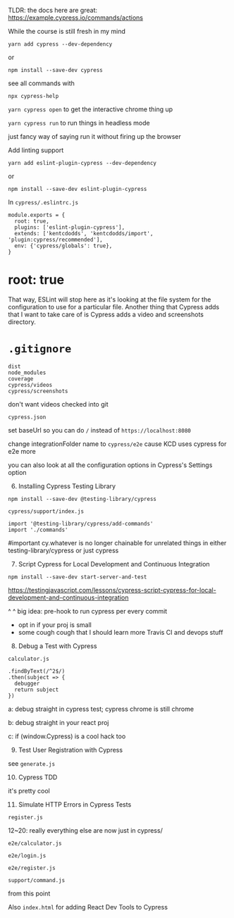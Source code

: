 TLDR: the docs here are great: https://example.cypress.io/commands/actions

While the course is still fresh in my mind

`yarn add cypress --dev-dependency`

or

`npm install --save-dev cypress`

see all commands with

`npx cypress-help`

`yarn cypress open` to get the interactive chrome thing up

`yarn cypress run` to run things in headless mode

just fancy way of saying run it without firing up the browser

Add linting support

`yarn add eslint-plugin-cypress --dev-dependency`

or

`npm install --save-dev eslint-plugin-cypress`

In `cypress/.eslintrc.js`

```
module.exports = {
  root: true,
  plugins: ['eslint-plugin-cypress'],
  extends: ['kentcdodds', 'kentcdodds/import', 'plugin:cypress/recommended'],
  env: {'cypress/globals': true},
}
```

# root: true

That way, ESLint will stop here as it's looking at the file system for the
configuration to use for a particular file. Another thing that Cypress adds that
I want to take care of is Cypress adds a video and screenshots directory.

# `.gitignore`

```
dist
node_modules
coverage
cypress/videos
cypress/screenshots
```

don't want videos checked into git

`cypress.json`

set baseUrl so you can do `/` instead of `https://localhost:8080`

change integrationFolder name to `cypress/e2e` cause KCD uses cypress for e2e
more

you can also look at all the configuration options in Cypress's Settings option

6. Installing Cypress Testing Library

`npm install --save-dev @testing-library/cypress`

`cypress/support/index.js`

```
import '@testing-library/cypress/add-commands'
import './commands'
```

#important cy.whatever is no longer chainable for unrelated things in either
testing-library/cypress or just cypress

7. Script Cypress for Local Development and Continuous Integration

`npm install --save-dev start-server-and-test`

https://testingjavascript.com/lessons/cypress-script-cypress-for-local-development-and-continuous-integration

^ ^ big idea: pre-hook to run cypress per every commit

- opt in if your proj is small
- some cough cough that I should learn more Travis CI and devops stuff

8. Debug a Test with Cypress

`calculator.js`

```
.findByText(/^2$/)
.then(subject => {
  debugger
  return subject
})
```

a: debug straight in cypress test; cypress chrome is still chrome

b: debug straight in your react proj

c: if (window.Cypress) is a cool hack too

9. Test User Registration with Cypress

see `generate.js`

10. Cypress TDD

it's pretty cool

11. Simulate HTTP Errors in Cypress Tests

`register.js`

12~20: really everything else are now just in cypress/

`e2e/calculator.js`

`e2e/login.js`

`e2e/register.js`

`support/command.js`

from this point

Also `index.html` for adding React Dev Tools to Cypress
